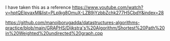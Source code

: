 I have taken this as a reference
https://www.youtube.com/watch?v=hptQEIpvaxM&list=PLpIkg8OmuX-LZB9jYzbbZchk277H5CbdY&index=28


https://github.com/manojborugadda/datastructures-algorithms-practice/blob/main/GRAPHS/Dijkstra's%20Algorithm/Shortest%20Path%20in%20Weighted%20undirected%20graph.cpp
